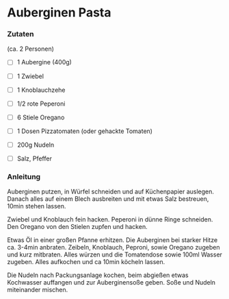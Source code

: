 # Auberginen Pasta

### Zutaten
(ca. 2 Personen)

- [ ] 1 Aubergine (400g)
- [ ] 1 Zwiebel
- [ ] 1 Knoblauchzehe
- [ ] 1/2 rote Peperoni
- [ ] 6 Stiele Oregano
- [ ] 1 Dosen Pizzatomaten (oder gehackte Tomaten)
- [ ] 200g Nudeln
- [ ] Salz, Pfeffer


### Anleitung
Auberginen putzen, in Würfel schneiden und auf Küchenpapier auslegen. Danach alles auf einem Blech ausbreiten und mit 
etwas Salz bestreuen, 10min stehen lassen.

Zwiebel und Knoblauch fein hacken. Peperoni in dünne Ringe schneiden. 
Den Oregano von den Stielen zupfen und hacken.

Etwas Öl in einer großen Pfanne erhitzen. Die Auberginen bei starker Hitze ca. 3-4min anbraten. Zeibeln, Knoblauch, Peproni,
sowie Oregano zugeben und kurz mitbraten. Alles würzen und die Tomatendose sowie 100ml Wasser zugeben.
Alles aufkochen und ca 10min köcheln lassen.

Die Nudeln nach Packungsanlage kochen, beim abgießen etwas Kochwasser auffangen und zur Auberginensoße geben.
Soße und Nudeln miteinander mischen.
